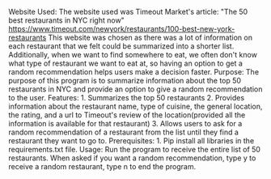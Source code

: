 Website Used:
    The website used was Timeout Market's article: "The 50 best restaurants in NYC right now"
    https://www.timeout.com/newyork/restaurants/100-best-new-york-restaurants
    This website was chosen as there was a lot of information on each restaurant that we felt could be summarized into a shorter list. Additionally, when we want to find somewhere to eat, we often don't know what type of restaurant we want to eat at, so having an option to get a random recommendation helps users make a decision faster.
Purpose:
    The purpose of this program is to summarize information about the top 50 restaurants in NYC and provide an option to give a random recommendation to the user.
Features:
    1. Summarizes the top 50 restaurants
    2. Provides information about the restaurant name, type of cuisine, the general location, the rating, and a url to Timeout's review of the location(provided all the information is available for that restaurant)
    3. Allows users to ask for a random recommendation of a restaurant from the list until they find a restaurant they want to go to.
Prerequisites:
    1. Pip install all libraries in the requirements.txt file.
Usage:
    Run the program to receive the entire list of 50 restaurants.
    When asked if you want a random recommendation, type y to receive a random restaurant, type n to end the program.
